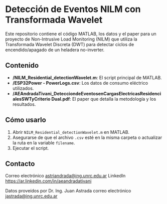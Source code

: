 # Detección de Eventos NILM con Transformada Wavelet

Este repositorio contiene el código MATLAB, los datos y el paper para un proyecto de Non-Intrusive Load Monitoring (NILM) que utiliza la Transformada Wavelet Discreta (DWT) para detectar ciclos de encendido/apagado de un heladera no-inverter.

## Contenido

- **/NILM_Residential_detectionWavelet.m**: El script principal de MATLAB.
- **/ESP32Power - PowerLogs.csv**: Los datos de consumo eléctrico utilizados.
- **/AEAndradaTivani_DetecciondeEventosenCargasElectricasResidencialesSWTyCriterio Dual.pdf**: El paper que detalla la metodología y los resultados.

## Cómo usarlo

1. Abrir `NILM_Residential_detectionWavelet.m` en MATLAB.
2. Asegurarse de que el archivo `.csv` esté en la misma carpeta o actualizar la ruta en la variable `filename`.
3. Ejecutar el script.

## Contacto
Correo electrónico astriandrada@ing.unrc.edu.ar
LinkedIn https://ar.linkedin.com/in/aeandradativani

Datos proveídos por Dr. Ing. Juan Astrada correo electrónico jastrada@ing.unrc.edu.ar

